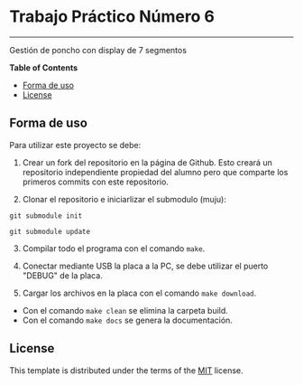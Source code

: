 # Trabajo Práctico Número 6

-----

Gestión de poncho con display de 7 segmentos 

**Table of Contents**

- [Forma de uso](#forma-de-uso)
- [License](#license)

## Forma de uso

Para utilizar este proyecto se debe:

1. Crear un fork del repositorio en la página de Github. Esto creará un repositorio independiente propiedad del alumno pero que comparte los primeros commits con este repositorio.

2. Clonar el repositorio e iniciarlizar el submodulo (muju):
```
git submodule init

git submodule update
```
3. Compilar todo el programa con el comando `make`.

4. Conectar mediante USB la placa a la PC, se debe utilizar el puerto "DEBUG" de la placa.

5. Cargar los archivos en la placa con el comando `make download`.

- Con el comando `make clean` se elimina la carpeta build.
- Con el comando `make docs` se genera la documentación.


## License

This template is distributed under the terms of the [MIT](https://spdx.org/licenses/MIT.html) license.
